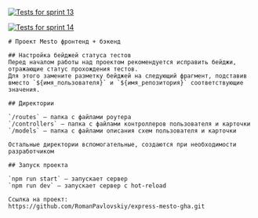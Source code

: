 [![Tests for sprint 13](https://github.com/RomanPavlovskiy/express-mesto-gha/actions/workflows/tests-13-sprint.yml/badge.svg)](https://github.com/RomanPavlovskiy/express-mesto-gha/actions/workflows/tests-13-sprint.yml) 

[![Tests for sprint 14](https://github.com/RomanPavlovskiy/express-mesto-gha/actions/workflows/tests-14-sprint.yml/badge.svg)](https://github.com/RomanPavlovskiy/express-mesto-gha/actions/workflows/tests-14-sprint.yml)
```
# Проект Mesto фронтенд + бэкенд

## Настройка бейджей статуса тестов
Перед началом работы над проектом рекомендуется исправить бейджи, отражающие статус прохождения тестов.
Для этого замените разметку бейджей на следующий фрагмент, подставив вместо `${имя_пользователя}` и `${имя_репозитория}` соответствующие значения.

## Директории

`/routes` — папка с файлами роутера  
`/controllers` — папка с файлами контроллеров пользователя и карточки   
`/models` — папка с файлами описания схем пользователя и карточки  
  
Остальные директории вспомогательные, создаются при необходимости разработчиком

## Запуск проекта

`npm run start` — запускает сервер   
`npm run dev` — запускает сервер с hot-reload

Ссылка на проект:
https://github.com/RomanPavlovskiy/express-mesto-gha.git
